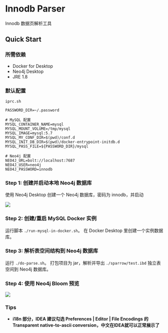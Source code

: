 # Innodb Parser

Innodb 数据页解析工具

## Quick Start

### 所需依赖

- Docker for Desktop
- Neo4j Desktop
- JRE 1.8

### 默认配置

`iprc.sh`

```
PASSWORD_DIR=~/.password

# MySQL 配置
MYSQL_CONTAINER_NAME=mysql
MYSQL_MOUNT_VOLUME=/tmp/mysql
MYSQL_IMAGE=mysql:5.7
MYSQL_MY_CONF_DIR=$(pwd)/conf.d
MYSQL_INIT_DB_DIR=$(pwd)/docker-entrypoint-initdb.d
MYSQL_PASS_FILE=${PASSWORD_DIR}/mysql

# Neo4j 配置
NEO4J_URL=bolt://localhost:7687
NEO4J_USER=neo4j
NEO4J_PASSWORD=innodb
```

### Step 1: 创建并启动本地 Neo4j 数据库

使用 Neo4j Desktop 创建一个 Neo4j 数据库，密码为 innodb，并启动

![](http://image.rainstorm.vip/mysql/parser/create-database-preview-1.png)

### Step 2: 创建/重启 MySQL Docker 实例

运行脚本 `./run-mysql-in-docker.sh`。 在 Docker Desktop 里创建一个实例数据库。

### Step 3: 解析表空间结构到 Neo4j 数据库

运行 `./do-parse.sh`。 打包项目为 jar，解析并导出 `./sparrow/test.ibd` 独立表空间到 Neo4j 数据库。

### Step 4: 使用 Neo4j Bloom 预览

![](http://image.rainstorm.vip/mysql/parser/neo4j-bloom-preview-1.png)



### Tips

- **i18n 部分，IDEA 建议勾选 Preferences | Editor | File Encodings 的 Transparent native-to-ascii conversion，中文在IDEA就可以正常展示了**